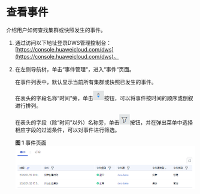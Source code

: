 # 查看事件<a name="dws_01_0102"></a>

介绍用户如何查找集群或快照发生的事件。

1.  通过访问以下地址登录DWS管理控制台：[https://console.huaweicloud.com/dws](https://console.huaweicloud.com/dws)。
2.  在左侧导航树，单击“事件管理“，进入“事件“页面。

    在事件列表中，默认显示当前所有集群或快照已发生的事件。

    在表头的字段名称“时间”旁，单击![](figures/icon_dws_event_order.png)按钮，可以将事件按时间的顺序或倒叙进行排列。

    在表头的字段（除“时间”以外）名称旁，单击![](figures/icon_dws_event_filter.png)按钮，并在弹出菜单中选择相应字段的过滤条件，可以对事件进行筛选。

    **图 1**  事件页面<a name="fig586014271757"></a>  
    ![](figures/事件页面.png "事件页面")


